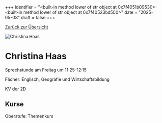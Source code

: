 
+++
identifier = "<built-in method lower of str object at 0x7f4051b09530>-<built-in method lower of str object at 0x7f40523bd500>"
date = "2025-05-08"
draft = false
+++

 [Zurück zur Übersicht](/schule/personen/)

<div class="row">
<div class="column">
<img src="/images/personal/Haas.jpg" alt="Christina Haas"> 
</div>
<div class="column">

# Christina Haas

Sprechstunde am Freitag um 11:25-12:15

Fächer: Englisch,  Geografie und Wirtschaftsbildung

KV der 2D



## Kurse



Oberstufe: Themenkurs



</div>
</div> 


